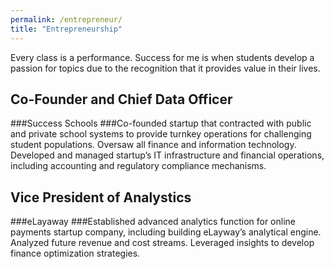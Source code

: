 ```yaml
---
permalink: /entrepreneur/
title: "Entrepreneurship"
---
```


Every class is a performance.  Success for me is when students develop a passion for topics due to 
the recognition that it provides value in their lives.

## Co-Founder and Chief Data Officer
###Success Schools
###Co-founded startup that contracted with public and private school systems to provide turnkey operations 
for challenging student populations. Oversaw all finance and information technology. Developed and 
managed startup’s IT infrastructure and financial operations, including accounting and regulatory 
compliance mechanisms.

## Vice President of Analystics
###eLayaway
###Established advanced analytics function for online payments startup company, including building 
eLayway’s analytical engine. Analyzed future revenue and cost streams. Leveraged insights to develop 
finance optimization strategies.




